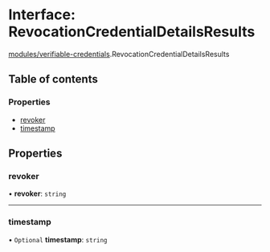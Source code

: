 # Interface: RevocationCredentialDetailsResults

[modules/verifiable-credentials](../modules/modules_verifiable_credentials.md).RevocationCredentialDetailsResults

## Table of contents

### Properties

- [revoker](modules_verifiable_credentials.RevocationCredentialDetailsResults.md#revoker)
- [timestamp](modules_verifiable_credentials.RevocationCredentialDetailsResults.md#timestamp)

## Properties

### revoker

• **revoker**: `string`

___

### timestamp

• `Optional` **timestamp**: `string`
